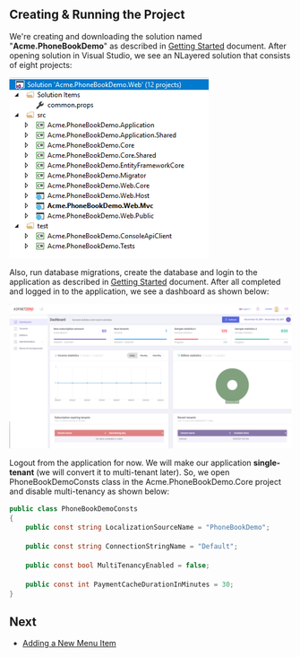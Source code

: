 ## Creating & Running the Project

We're creating and downloading the solution named "**Acme.PhoneBookDemo**" as described in [Getting
Started](Getting-Started-Core) document. After opening solution in Visual Studio, we see an NLayered solution that consists of eight projects:

<img src="images/solution-overall-core-5.png" alt="Solution Overall" class="img-thumbnail" />

Also, run database migrations, create the database and login to the application as described in [Getting Started](Getting-Started-Core) document. After all completed and logged in to the application, we see a dashboard as shown below:

<img src="images/default-dashboard3.png" alt="Dashboard" class="img-thumbnail" />

Logout from the application for now. We will make our application **single-tenant** (we will convert it to multi-tenant later). So, we open PhoneBookDemoConsts class in the Acme.PhoneBookDemo.Core project
and disable multi-tenancy as shown below:

```csharp
public class PhoneBookDemoConsts
{
    public const string LocalizationSourceName = "PhoneBookDemo";

    public const string ConnectionStringName = "Default";

    public const bool MultiTenancyEnabled = false;

    public const int PaymentCacheDurationInMinutes = 30;
}
```

## Next

- [Adding a New Menu Item](Developing-Step-By-Step-Core-Adding-New-Menu-Item.md)